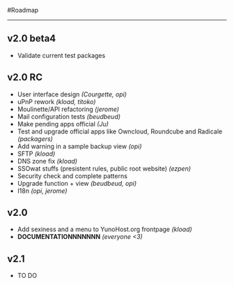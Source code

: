 #Roadmap

---

## v2.0 beta4

* Validate current test packages

## v2.0 RC

* User interface design *(Courgette, opi)*
* uPnP rework *(kload, titoko)*
* Moulinette/API refactoring *(jerome)*
* Mail configuration tests *(beudbeud)*
* Make pending apps official *(Ju)*
* Test and upgrade official apps like Owncloud, Roundcube and Radicale *(packagers)*
* Add warning in a sample backup view *(opi)*
* SFTP *(kload)*
* DNS zone fix *(kload)*
* SSOwat stuffs (presistent rules, public root website) *(ezpen)*
* Security check and complete patterns
* Upgrade function + view *(beudbeud, opi)*
* I18n *(opi, jerome)*

## v2.0

* Add sexiness and a menu to YunoHost.org frontpage *(kload)*
* **DOCUMENTATIONNNNNNN** *(everyone <3)*

## v2.1

* TO DO